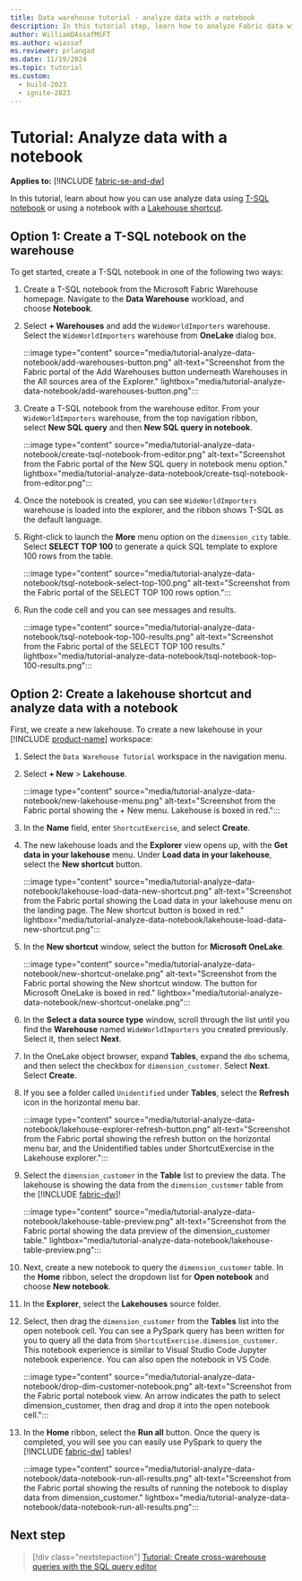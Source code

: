 ```yaml
---
title: Data warehouse tutorial - analyze data with a notebook
description: In this tutorial step, learn how to analyze Fabric data with a T-SQL notebook or using Shortcuts
author: WilliamDAssafMSFT
ms.author: wiassaf
ms.reviewer: prlangad
ms.date: 11/19/2024
ms.topic: tutorial
ms.custom:
  - build-2023
  - ignite-2023
---
```


# Tutorial: Analyze data with a notebook

**Applies to:** [!INCLUDE [fabric-se-and-dw](includes/applies-to-version/fabric-se-and-dw.md)]

In this tutorial, learn about how you can use analyze data using [T-SQL notebook](#option-1-create-a-t-sql-notebook-on-the-warehouse) or using a notebook with a [Lakehouse shortcut](#option-2-create-a-lakehouse-shortcut-and-analyze-data-with-a-notebook).

## Option 1: Create a T-SQL notebook on the warehouse

To get started, create a T-SQL notebook in one of the following two ways:

1. Create a T-SQL notebook from the Microsoft Fabric Warehouse homepage. Navigate to the **Data Warehouse** workload, and choose **Notebook**.

1. Select **+ Warehouses** and add the `WideWorldImporters` warehouse. Select the `WideWorldImporters` warehouse from **OneLake** dialog box.

   :::image type="content" source="media/tutorial-analyze-data-notebook/add-warehouses-button.png" alt-text="Screenshot from the Fabric portal of the Add Warehouses button underneath Warehouses in the All sources area of the Explorer." lightbox="media/tutorial-analyze-data-notebook/add-warehouses-button.png":::

1. Create a T-SQL notebook from the warehouse editor. From your `WideWorldImporters` warehouse, from the top navigation ribbon, select __New SQL query__ and then __New SQL query in notebook__.

   :::image type="content" source="media/tutorial-analyze-data-notebook/create-tsql-notebook-from-editor.png" alt-text="Screenshot from the Fabric portal of the New SQL query in notebook menu option." lightbox="media/tutorial-analyze-data-notebook/create-tsql-notebook-from-editor.png":::

1. Once the notebook is created, you can see `WideWorldImporters` warehouse is loaded into the explorer, and the ribbon shows T-SQL as the default language.

1. Right-click to launch the **More** menu option on the `dimension_city` table. Select **SELECT TOP 100** to generate a quick SQL template to explore 100 rows from the table.

   :::image type="content" source="media/tutorial-analyze-data-notebook/tsql-notebook-select-top-100.png" alt-text="Screenshot from the Fabric portal of the SELECT TOP 100 rows option.":::

1. Run the code cell and you can see messages and results.

   :::image type="content" source="media/tutorial-analyze-data-notebook/tsql-notebook-top-100-results.png" alt-text="Screenshot from the Fabric portal of the SELECT TOP 100 results." lightbox="media/tutorial-analyze-data-notebook/tsql-notebook-top-100-results.png":::


## Option 2: Create a lakehouse shortcut and analyze data with a notebook

First, we create a new lakehouse. To create a new lakehouse in your [!INCLUDE [product-name](../includes/product-name.md)] workspace:

1. Select the `Data Warehouse Tutorial` workspace in the navigation menu.
1. Select **+ New** > **Lakehouse**.

    :::image type="content" source="media/tutorial-analyze-data-notebook/new-lakehouse-menu.png" alt-text="Screenshot from the Fabric portal showing the + New menu. Lakehouse is boxed in red.":::

1. In the **Name** field, enter `ShortcutExercise`, and select **Create**.
1. The new lakehouse loads and the **Explorer** view opens up, with the **Get data in your lakehouse** menu. Under **Load data in your lakehouse**, select the **New shortcut** button.

    :::image type="content" source="media/tutorial-analyze-data-notebook/lakehouse-load-data-new-shortcut.png" alt-text="Screenshot from the Fabric portal showing the Load data in your lakehouse menu on the landing page. The New shortcut button is boxed in red." lightbox="media/tutorial-analyze-data-notebook/lakehouse-load-data-new-shortcut.png":::

1. In the **New shortcut** window, select the button for **Microsoft OneLake**.

    :::image type="content" source="media/tutorial-analyze-data-notebook/new-shortcut-onelake.png" alt-text="Screenshot from the Fabric portal showing the New shortcut window. The button for Microsoft OneLake is boxed in red." lightbox="media/tutorial-analyze-data-notebook/new-shortcut-onelake.png":::

1. In the **Select a data source type** window, scroll through the list until you find the **Warehouse** named `WideWorldImporters` you created previously. Select it, then select **Next**.
1. In the OneLake object browser, expand **Tables**, expand the `dbo` schema, and then select the checkbox for `dimension_customer`. Select **Next**. Select **Create**.
1. If you see a folder called `Unidentified` under **Tables**, select the **Refresh** icon in the horizontal menu bar.

    :::image type="content" source="media/tutorial-analyze-data-notebook/lakehouse-explorer-refresh-button.png" alt-text="Screenshot from the Fabric portal showing the refresh button on the horizontal menu bar, and the Unidentified tables under ShortcutExercise in the Lakehouse explorer.":::

1. Select the `dimension_customer` in the **Table** list to preview the data. The lakehouse is showing the data from the `dimension_customer` table from the [!INCLUDE [fabric-dw](includes/fabric-dw.md)]!

    :::image type="content" source="media/tutorial-analyze-data-notebook/lakehouse-table-preview.png" alt-text="Screenshot from the Fabric portal showing the data preview of the dimension_customer table." lightbox="media/tutorial-analyze-data-notebook/lakehouse-table-preview.png":::

1. Next, create a new notebook to query the `dimension_customer` table. In the **Home** ribbon, select the dropdown list for **Open notebook** and choose **New notebook**.
1. In the **Explorer**, select the **Lakehouses** source folder. 
1. Select, then drag the `dimension_customer` from the **Tables** list into the open notebook cell. You can see a PySpark query has been written for you to query all the data from `ShortcutExercise.dimension_customer`. This notebook experience is similar to Visual Studio Code Jupyter notebook experience. You can also open the notebook in VS Code.

    :::image type="content" source="media/tutorial-analyze-data-notebook/drop-dim-customer-notebook.png" alt-text="Screenshot from the Fabric portal notebook view. An arrow indicates the path to select dimension_customer, then drag and drop it into the open notebook cell.":::

1. In the **Home** ribbon, select the **Run all** button. Once the query is completed, you will see you can easily use PySpark to query the [!INCLUDE [fabric-dw](includes/fabric-dw.md)] tables!

    :::image type="content" source="media/tutorial-analyze-data-notebook/data-notebook-run-all-results.png" alt-text="Screenshot from the Fabric portal showing the results of running the notebook to display data from dimension_customer." lightbox="media/tutorial-analyze-data-notebook/data-notebook-run-all-results.png":::

## Next step

> [!div class="nextstepaction"]
> [Tutorial: Create cross-warehouse queries with the SQL query editor](tutorial-sql-cross-warehouse-query-editor.md)
